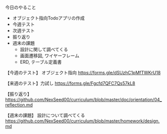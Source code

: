 
今日のやること
- オブジェクト指向Todoアプリの作成
- 今週テスト
- 次週テスト
- 振り返り
- 週末の課題
  - 設計に関して調べてくる
  - 画面遷移図, ワイヤーフレーム
  - ERD, テーブル定義書


【今週のテスト】
  オブジェクト指向
  https://forms.gle/dSUzhC1pMfTWKrU18

【来週のテスト】力試し
  https://forms.gle/Fgcfd7QFC7Qs57kL8

【振り返り】
  https://github.com/NexSeed00/curriculum/blob/master/doc/orientation/04_reflection.md 

【週末の課題】
  設計について調べてくる
  https://github.com/NexSeed00/curriculum/blob/master/homework/design.md